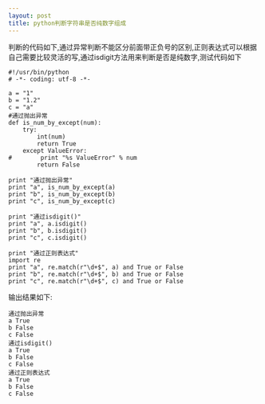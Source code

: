 ```yaml
---
layout: post
title: python判断字符串是否纯数字组成
---
```


判断的代码如下,通过异常判断不能区分前面带正负号的区别,正则表达式可以根据自己需要比较灵活的写,通过isdigit方法用来判断是否是纯数字,测试代码如下
<!--more-->

    #!/usr/bin/python
    # -*- coding: utf-8 -*-

    a = "1"
    b = "1.2"
    c = "a"
    #通过抛出异常
    def is_num_by_except(num):
        try:
            int(num)
            return True
        except ValueError:
    #        print "%s ValueError" % num
            return False

    print "通过抛出异常"
    print "a", is_num_by_except(a)    
    print "b", is_num_by_except(b)
    print "c", is_num_by_except(c)

    print "通过isdigit()"
    print "a", a.isdigit()
    print "b", b.isdigit()
    print "c", c.isdigit()

    print "通过正则表达式"
    import re
    print "a", re.match(r"\d+$", a) and True or False
    print "b", re.match(r"\d+$", b) and True or False
    print "c", re.match(r"\d+$", c) and True or False

输出结果如下:

    通过抛出异常
    a True
    b False
    c False
    通过isdigit()
    a True
    b False
    c False
    通过正则表达式
    a True
    b False
    c False